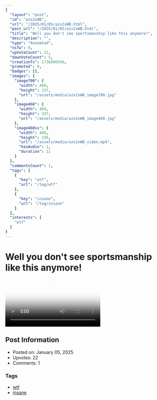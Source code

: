 ```yaml
---
{
  "layout": "post",
  "id": "azx2xWB",
  "url": "/2025/01/05/azx2xWB.html",
  "post_url": "/2025/01/05/azx2xWB.html",
  "title": "Well you don't see sportsmanship like this anymore!",
  "description": "",
  "type": "Animated",
  "nsfw": 0,
  "upVoteCount": 22,
  "downVoteCount": 5,
  "creationTs": 1736090546,
  "promoted": 0,
  "badges": [],
  "images": {
    "image700": {
      "width": 460,
      "height": 337,
      "url": "/assets/media/azx2xWB_image700.jpg"
    },
    "image460": {
      "width": 460,
      "height": 337,
      "url": "/assets/media/azx2xWB_image460.jpg"
    },
    "image460sv": {
      "width": 460,
      "height": 336,
      "url": "/assets/media/azx2xWB_video.mp4",
      "hasAudio": 1,
      "duration": 11
    }
  },
  "commentsCount": 1,
  "tags": [
    {
      "key": "wtf",
      "url": "/tag/wtf"
    },
    {
      "key": "insane",
      "url": "/tag/insane"
    }
  ],
  "interests": [
    "wtf"
  ]
}
---
```


# Well you don't see sportsmanship like this anymore!

<video controls playsinline loop poster="/assets/media/azx2xWB_image460.jpg">
  <source src="/assets/media/azx2xWB_video.mp4" type="video/mp4">
  Your browser does not support the video tag.
</video>

## Post Information

- Posted on: January 05, 2025
- Upvotes: 22
- Comments: 1

### Tags

- [wtf](/tag/wtf)
- [insane](/tag/insane)
